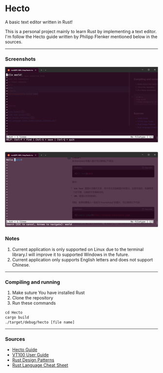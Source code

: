 # Hecto
A basic text editor written in Rust!

This is a personal project mainly to learn Rust by implementing a text editor.
I'm follow the Hecto guide written by Philipp Flenker mentioned below in the sources.

---
### Screenshots
![初始化界面](imgs/init.png)

![查找字符串](imgs/search.png)
---

### Notes
1. Current application is only supported on Linux due to the terminal library.I will improve it to supported Windows in the future.
2. Current application only supports English letters and does not support Chinese.

---

### Compiling and running

1. Make suture You have installed Rust
2. Clone the repository
3. Run these commands
```shell
cd Hecto
cargo build
./target/debug/hecto [file name]
```
---

### Sources

* [Hecto Guide](https://www.philippflenker.com/hecto)
* [VT100 User Guide](http://vt100.net/docs/vt100-ug/chapter3.html)
* [Rust Design Patterns](https://rust-unofficial.github.io/patterns/intro.html)
* [Rust Language Cheat Sheet](https://cheats.rs/)